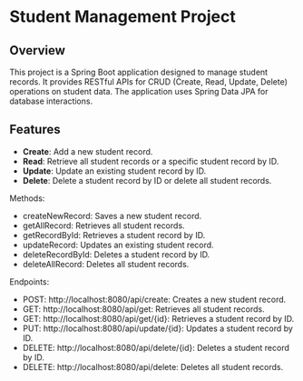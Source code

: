 # Student Management Project

## Overview

This project is a Spring Boot application designed to manage student records. It provides RESTful APIs for CRUD (Create, Read, Update, Delete) operations on student data. The application uses Spring Data JPA for database interactions.

## Features

- **Create**: Add a new student record.
- **Read**: Retrieve all student records or a specific student record by ID.
- **Update**: Update an existing student record by ID.
- **Delete**: Delete a student record by ID or delete all student records.

Methods:
- createNewRecord: Saves a new student record.
- getAllRecord: Retrieves all student records.
- getRecordById: Retrieves a student record by ID.
- updateRecord: Updates an existing student record.
- deleteRecordById: Deletes a student record by ID.
- deleteAllRecord: Deletes all student records.

Endpoints:
- POST:  http://localhost:8080/api/create: Creates a new student record.
- GET: http://localhost:8080/api/get: Retrieves all student records.
- GET: http://localhost:8080/api/get/{id}: Retrieves a student record by ID.
- PUT: http://localhost:8080/api/update/{id}: Updates a student record by ID.
- DELETE: http://localhost:8080/api/delete/{id}: Deletes a student record by ID.
- DELETE: http://localhost:8080/api/delete: Deletes all student records.
